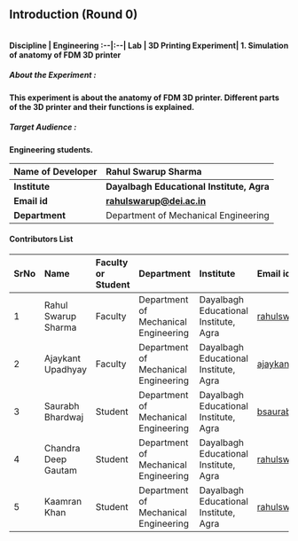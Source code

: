 ## Introduction (Round 0)
<br>
<b>Discipline | <b>Engineering 
:--|:--| 
<b> Lab | <b> 3D Printing
<b> Experiment|     <b> 1. Simulation of anatomy of FDM 3D printer

<h5> About the Experiment : </h5>

This experiment is about the anatomy of FDM 3D printer. Different parts of the 3D printer and their functions is explained.

<h5> Target Audience : </h5>

Engineering students.

<b>Name of Developer | <b> Rahul Swarup Sharma
:--|:--|
<b> Institute | <b> Dayalbagh Educational Institute, Agra
<b> Email id|     <b> rahulswarup@dei.ac.in
<b> Department | Department of Mechanical Engineering 

#### Contributors List

SrNo | Name | Faculty or Student | Department| Institute | Email id
:--|:--|:--|:--|:--|:--|
1 | Rahul Swarup Sharma | Faculty | Department of Mechanical Engineering  | Dayalbagh Educational Institute, Agra |rahulswarup@dei.ac.in
2 | Ajaykant Upadhyay | Faculty | Department of Mechanical Engineering  | Dayalbagh Educational Institute, Agra | ajaykant900@gmail.com
3 | Saurabh Bhardwaj | Student | Department of Mechanical Engineering  | Dayalbagh Educational Institute, Agra | bsaurabh34@gmail.com
4 | Chandra Deep Gautam | Student | Department of Mechanical Engineering | Dayalbagh Educational Institute, Agra |rahulswarup@dei.ac.in
5 | Kaamran Khan| Student | Department of Mechanical Engineering  | Dayalbagh Educational Institute, Agra |rahulswarup@dei.ac.in
